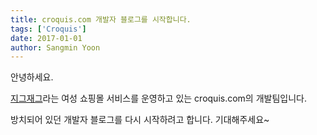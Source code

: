 ```yaml
---
title: croquis.com 개발자 블로그를 시작합니다.
tags: ['Croquis']
date: 2017-01-01
author: Sangmin Yoon
---
```


안녕하세요.

[지그재그](http://zigzag.kr/)라는 여성 쇼핑몰 서비스를
운영하고 있는 croquis.com의 개발팀입니다.

방치되어 있던 개발자 블로그를 다시 시작하려고 합니다.
기대해주세요~

<!--more-->
